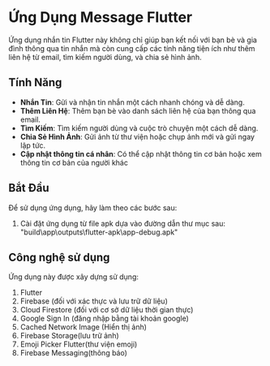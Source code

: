 # Ứng Dụng Message Flutter

Ứng dụng nhắn tin Flutter này không chỉ giúp bạn kết nối với bạn bè và gia đình thông qua tin nhắn mà còn cung cấp các tính năng tiện ích như thêm liên hệ từ email, tìm kiếm người dùng, và chia sẻ hình ảnh.

## Tính Năng

- **Nhắn Tin**: Gửi và nhận tin nhắn một cách nhanh chóng và dễ dàng.
- **Thêm Liên Hệ**: Thêm bạn bè vào danh sách liên hệ của bạn thông qua email.
- **Tìm Kiếm**: Tìm kiếm người dùng và cuộc trò chuyện một cách dễ dàng.
- **Chia Sẻ Hình Ảnh**: Gửi ảnh từ thư viện hoặc chụp ảnh mới và gửi ngay lập tức.
- **Cập nhật thông tin cá nhân**: Có thể cập nhật thông tin cơ bản hoặc xem thông tin cơ bản của người khác

## Bắt Đầu

Để sử dụng ứng dụng, hãy làm theo các bước sau:

1. Cài đặt ứng dụng từ file apk dựa vào đường dẫn thư mục sau: "build\app\outputs\flutter-apk\app-debug.apk"


## Công nghệ sử dụng
Ứng dụng này được xây dựng sử dụng:

1. Flutter
2. Firebase (đối với xác thực và lưu trữ dữ liệu)
3. Cloud Firestore (đối với cơ sở dữ liệu thời gian thực)
4. Google Sign In (đăng nhập bằng tài khoản google)
5. Cached Network Image (Hiển thị ảnh)
6. Firebase Storage(lưu trữ ảnh)
7. Emoji Picker Flutter(thư viện emoji)
8. Firebase Messaging(thông báo)

